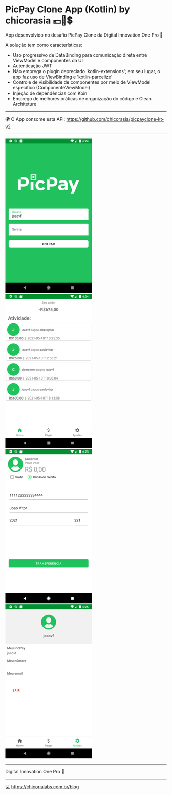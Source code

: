 # PicPay Clone App (Kotlin)  by chicorasia :euro::money_with_wings::heavy_dollar_sign:

App desenvolvido no desafio PicPay Clone da Digital Innovation One Pro :orange_heart:

A solução tem como características: 

- Uso progressivo de DataBinding para comunicação direta entre ViewModel e componentes da UI
- Autenticação JWT
- Não emprega o plugin depreciado 'kotlin-extensions'; em seu lugar, o app faz uso de ViewBinding e 'kotlin-parcelize'
- Controle de visibilidade de componentes por meio de ViewModel específico (ComponenteViewModel)
- Injeção de dependências com Koin
- Emprego de melhores práticas de organização do código e Clean Architeture


***
:earth_africa: O App consome esta API: https://github.com/chicorasia/picpayclone-kt-v2
***


![tela de login](Screenshot_1.png)
![tela home](Screenshot_2.png)
![tela de transferencia](Screenshot_3.png)
![tela de ajustes](Screenshot_4.png)

****
Digital Innovation One Pro :orange_heart: 
****
:computer: https://chicorialabs.com.br/blog
